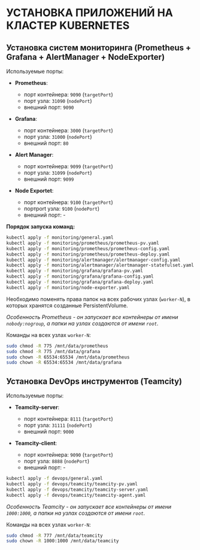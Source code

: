 # УСТАНОВКА ПРИЛОЖЕНИЙ НА КЛАСТЕР KUBERNETES

## Установка систем мониторинга (Prometheus + Grafana + AlertManager + NodeExporter)

Используемые порты:

- __Prometheus__:
  - порт контейнера: `9090` (`targetPort`)
  - порт узла: `31090` (`nodePort`)
  - внешний порт: `9090`

- __Grafana__:
  - порт контейнера: `3000` (`targetPort`)
  - порт узла: `31000` (`nodePort`)
  - внешний порт: `80`

- __Alert Manager__:
  - порт контейнера: `9099` (`targetPort`)
  - порт узла: `31099` (`nodePort`)
  - внешний порт: `9099`

- __Node Exportet__:
  - порт контейнера: `9100` (`targetPort`)
  - портport узла: `9100` (`nodePort`)
  - внешний порт: -

__Порядок запуска команд:__

```bash
kubectl apply -f monitoring/general.yaml
kubectl apply -f monitoring/prometheus/prometheus-pv.yaml
kubectl apply -f monitoring/prometheus/prometheus-config.yaml
kubectl apply -f monitoring/prometheus/prometheus-deploy.yaml
kubectl apply -f monitoring/alertmanager/alertmanager-config.yaml
kubectl apply -f monitoring/alertmanager/alertmanager-statefulset.yaml
kubectl apply -f monitoring/grafana/grafana-pv.yaml
kubectl apply -f monitoring/grafana/grafana-config.yaml
kubectl apply -f monitoring/grafana/grafana-deploy.yaml
kubectl apply -f monitoring/node-exporter.yaml
```

Необходимо поменять права папок на всех рабочих узлах (`worker-N`), в которых хранятся созданные PersistentVolume.

_Особенность Prometheus - он запускает все контейнеры от имени `nobody:nogroup`, а папки на узлах создаются от имени `root`._

Команды на всех узлах `worker-N`:

```bash
sudo chmod -R 775 /mnt/data/prometheus
sudo chmod -R 775 /mnt/data/grafana
sudo chown -R 65534:65534 /mnt/data/prometheus
sudo chown -R 65534:65534 /mnt/data/grafana
```

## Установка DevOps инструментов (Teamcity)

Используемые порты:

- __Teamcity-server__:
  - порт контейнера: `8111` (`targetPort`)
  - порт узла: `31111`  (`nodePort`)
  - внешний порт: `9000`

- __Teamcity-client__:
  - порт контейнера: `9090` (`targetPort`)
  - порт узла: `8888`  (`nodePort`)
  - внешний порт: -

```bash
kubectl apply -f devops/general.yaml
kubectl apply -f devops/teamcity/teamcity-pv.yaml
kubectl apply -f devops/teamcity/teamcity-server.yaml
kubectl apply -f devops/teamcity/teamcity-agent.yaml
```

_Особенность Teamcity - он запускает все контейнеры от имени `1000:1000`, а папки на узлах создаются от имени `root`._

Команды на всех узлах `worker-N`:

```bash
sudo chmod -R 777 /mnt/data/teamcity
sudo chown -R 1000:1000 /mnt/data/teamcity
```
